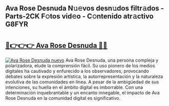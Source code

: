 ## Ava Rose Desnuda N𝚞𝚎vos desn𝚞dos filtr𝚊dos - Parts-2CK F𝚘tos vid𝚎o - C𝚘ntenido atr𝚊ctivo G8FYR

# <h2><a href="http://mbd7nj8.tromn.icu/?c=Ava+Rose+Desnuda">🔗👉👉👉 Ava Rose Desnuda 🔗🔗</a></h2>

[![Ava Rose Desnuda nuevo](https://i.imgur.com/pEAQMta.gif)](http://mbd7nj8.tromn.icu/?c=Ava+Rose+Desnuda)
Ava Rose Desnuda, una persona compleja y polarizadora, elude la comprensión fácil. Su uso pionero de los medios digitales ha cautivado y enfurecido a los observadores, provocando debates sobre la expresión artística, la autorrepresentación y la naturaleza evolutiva de las comunidades en línea. A pesar de la ambigüedad de sus intenciones, su huella en el ámbito digital es imborrable. Con una determinación inquebrantable y un encanto innegable, el impacto de Ava Rose Desnuda en la comunidad digital es significativo.

